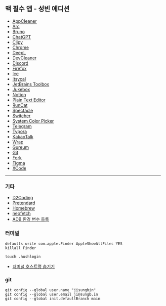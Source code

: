 ## 맥 필수 앱 - 성빈 에디션

- [AppCleaner](https://freemacsoft.net/appcleaner/)
- [Arc](https://arc.net)
- [Bruno](https://www.usebruno.com)
- [ChatGPT](https://openai.com/chatgpt/download/)
- [Clipy](https://clipy-app.com)
- [Chrome](https://www.google.co.kr/chrome)
- [DeepL](https://www.deepl.com/ko/macos-app)
- [DevCleaner](https://apps.apple.com/kr/app/devcleaner-for-xcode/id1388020431?mt=12)
- [Discord](https://discord.com/download)
- [Firefox](https://www.mozilla.org/ko/firefox/new/)
- [Ice](https://icemenubar.app/)
- [Itsycal](https://www.mowglii.com/itsycal/)
- [JetBrains Toolbox](https://www.jetbrains.com/ko-kr/toolbox-app/)
- [Jukebox](https://www.jaysce.dev/projects/jukebox)
- [Notion](https://www.notion.com/download)
- [Plain Text Editor](https://apps.apple.com/kr/app/plain-text-editor/id1572202501?mt=12)
- [RunCat](https://apps.apple.com/kr/app/runcat/id1429033973?mt=12)
- [Spectacle](https://spectacle.softonic.kr/mac)
- [Switcher](https://github.com/tkgka/Switcher)
- [System Color Picker](https://apps.apple.com/kr/app/system-color-picker/id1545870783?mt=12)
- [Telegram](https://desktop.telegram.org/?setln=ko)
- [Typora](https://typora.io)
- [KakaoTalk](https://apps.apple.com/kr/app/kakaotalk/id869223134?mt=12)
- [Wrap](https://www.warp.dev/)
- [Gureum](https://github.com/gureum/gureum/)
- [Git](https://git-scm.com/downloads/mac)
- [Fork](https://git-fork.com/)
- [Figma](https://www.figma.com/downloads/)
- [XCode](https://apps.apple.com/kr/app/xcode/id497799835?mt=12)

---

### 기타

- [D2Coding](https://github.com/naver/d2codingfont)
- [Pretendard](https://github.com/orioncactus/pretendard)
- [Homebrew](https://brew.sh/ko/)
- [neofetch](https://github.com/dylanaraps/neofetch)
- [ADB 환경 변수 등록](https://linitial.tistory.com/22)

### 터미널

```
defaults write com.apple.Finder AppleShowAllFiles YES
killall Finder

touch .hushlogin
```

- [터미널 호스트명 숨기기](https://chatgpt.com/share/6895929c-ba60-800f-aeae-4e82099a93e5)

### git

```
git config --global user.name "jisungbin"
git config --global user.email ji@sungb.in
git config --global init.defaultBranch main
```
